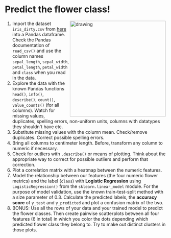 # Predict the flower class!

<img src="https://upload.wikimedia.org/wikipedia/commons/a/ac/Vintage_Flower_illustration_by_Pierre-Joseph_Redout%C3%A9%2C_digitally_enhanced_by_rawpixel_26.jpg" alt="drawing" align="right" width="300px;"/>

1. Import the dataset `iris_dirty.csv` from [here](https://github.com/student-IH-labs-and-stuff/BER-DAFT-MAR21/blob/main/Labs/iris_dirty.csv) into a Pandas dataframe. Check the Pandas documentation of `read_csv()` and use the column names `sepal_length`, `sepal_width`, `petal_length`, `petal_width` and `class` when you read in the data.
2. Explore the data with the known Pandas functions `head()`, `info()`, `describe()`, `count()`, `value_counts()` (for all columns). Watch for missing values, duplicates, spelling errors, non-uniform units, columns with datatypes they shouldn't have etc.
3. Substitute missing values with the column mean. Check/remove duplicates. Correct possible spelling errors.
4. Bring all columns to centimeter length. Before, transform any column to numeric if necessary.
5. Check for outliers with `.describe()` or means of plotting. Think about the appropriate way to correct for possible outliers and perform that correction.
6. Plot a correlation matrix with a heatmap between the numeric features.
7. Model the relationship between our features (the four numeric flower metrics) and the label (`class`) with **Logistic Regression** using `LogisticRegression()` from the `sklearn.linear_model` module. For the purpose of model validation, use the known train-test-split method with a size parameter of 0.3. Calculate the predicted labels, the **accuracy score** of `y_test` and `y_predicted` and plot a confusion matrix of the two.
8. BONUS: Use all the rows of your data and your trained model to predict the flower classes. Then create pairwise scatterplots between all four features (6 in total) in which you color the dots depending which predicted flower class they belong to. Try to make out distinct clusters in those plots.
